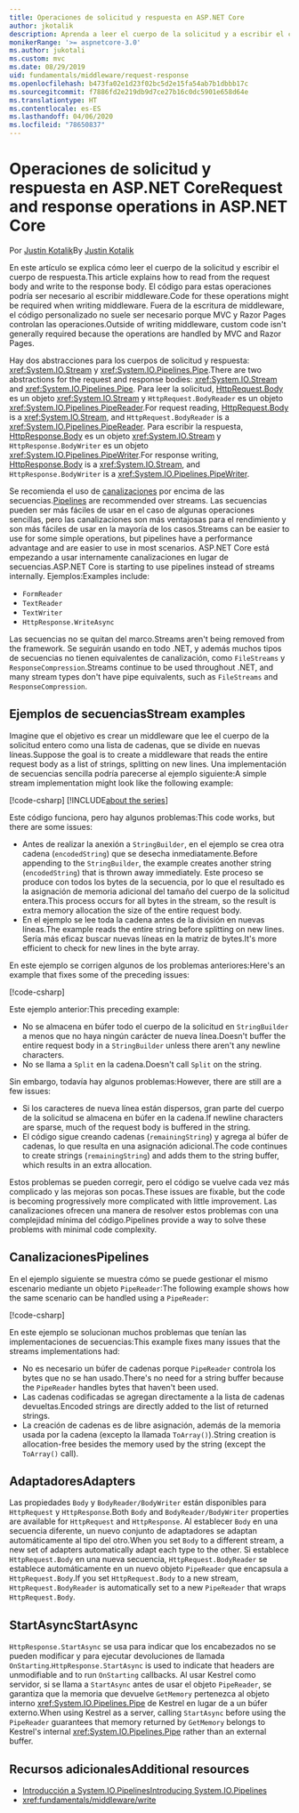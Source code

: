 ```yaml
---
title: Operaciones de solicitud y respuesta en ASP.NET Core
author: jkotalik
description: Aprenda a leer el cuerpo de la solicitud y a escribir el cuerpo de respuesta en ASP.NET Core.
monikerRange: '>= aspnetcore-3.0'
ms.author: jukotali
ms.custom: mvc
ms.date: 08/29/2019
uid: fundamentals/middleware/request-response
ms.openlocfilehash: b473fa02e1d23f02bc5d2e15fa54ab7b1dbbb17c
ms.sourcegitcommit: f7886fd2e219db9d7ce27b16c0dc5901e658d64e
ms.translationtype: HT
ms.contentlocale: es-ES
ms.lasthandoff: 04/06/2020
ms.locfileid: "78650837"
---
```

# <a name="request-and-response-operations-in-aspnet-core"></a><span data-ttu-id="974e7-103">Operaciones de solicitud y respuesta en ASP.NET Core</span><span class="sxs-lookup"><span data-stu-id="974e7-103">Request and response operations in ASP.NET Core</span></span>

<span data-ttu-id="974e7-104">Por [Justin Kotalik](https://github.com/jkotalik)</span><span class="sxs-lookup"><span data-stu-id="974e7-104">By [Justin Kotalik](https://github.com/jkotalik)</span></span>

<span data-ttu-id="974e7-105">En este artículo se explica cómo leer el cuerpo de la solicitud y escribir el cuerpo de respuesta.</span><span class="sxs-lookup"><span data-stu-id="974e7-105">This article explains how to read from the request body and write to the response body.</span></span> <span data-ttu-id="974e7-106">El código para estas operaciones podría ser necesario al escribir middleware.</span><span class="sxs-lookup"><span data-stu-id="974e7-106">Code for these operations might be required when writing middleware.</span></span> <span data-ttu-id="974e7-107">Fuera de la escritura de middleware, el código personalizado no suele ser necesario porque MVC y Razor Pages controlan las operaciones.</span><span class="sxs-lookup"><span data-stu-id="974e7-107">Outside of writing middleware, custom code isn't generally required because the operations are handled by MVC and Razor Pages.</span></span>

<span data-ttu-id="974e7-108">Hay dos abstracciones para los cuerpos de solicitud y respuesta: <xref:System.IO.Stream> y <xref:System.IO.Pipelines.Pipe>.</span><span class="sxs-lookup"><span data-stu-id="974e7-108">There are two abstractions for the request and response bodies: <xref:System.IO.Stream> and <xref:System.IO.Pipelines.Pipe>.</span></span> <span data-ttu-id="974e7-109">Para leer la solicitud, [HttpRequest.Body](xref:Microsoft.AspNetCore.Http.HttpRequest.Body) es un objeto <xref:System.IO.Stream> y `HttpRequest.BodyReader` es un objeto <xref:System.IO.Pipelines.PipeReader>.</span><span class="sxs-lookup"><span data-stu-id="974e7-109">For request reading, [HttpRequest.Body](xref:Microsoft.AspNetCore.Http.HttpRequest.Body) is a <xref:System.IO.Stream>, and `HttpRequest.BodyReader` is a <xref:System.IO.Pipelines.PipeReader>.</span></span> <span data-ttu-id="974e7-110">Para escribir la respuesta, [HttpResponse.Body](xref:Microsoft.AspNetCore.Http.HttpResponse.Body) es un objeto <xref:System.IO.Stream> y `HttpResponse.BodyWriter` es un objeto <xref:System.IO.Pipelines.PipeWriter>.</span><span class="sxs-lookup"><span data-stu-id="974e7-110">For response writing, [HttpResponse.Body](xref:Microsoft.AspNetCore.Http.HttpResponse.Body) is a <xref:System.IO.Stream>, and `HttpResponse.BodyWriter` is a <xref:System.IO.Pipelines.PipeWriter>.</span></span>

<span data-ttu-id="974e7-111">Se recomienda el uso de [canalizaciones](/dotnet/standard/io/pipelines) por encima de las secuencias.</span><span class="sxs-lookup"><span data-stu-id="974e7-111">[Pipelines](/dotnet/standard/io/pipelines) are recommended over streams.</span></span> <span data-ttu-id="974e7-112">Las secuencias pueden ser más fáciles de usar en el caso de algunas operaciones sencillas, pero las canalizaciones son más ventajosas para el rendimiento y son más fáciles de usar en la mayoría de los casos.</span><span class="sxs-lookup"><span data-stu-id="974e7-112">Streams can be easier to use for some simple operations, but pipelines have a performance advantage and are easier to use in most scenarios.</span></span> <span data-ttu-id="974e7-113">ASP.NET Core está empezando a usar internamente canalizaciones en lugar de secuencias.</span><span class="sxs-lookup"><span data-stu-id="974e7-113">ASP.NET Core is starting to use pipelines instead of streams internally.</span></span> <span data-ttu-id="974e7-114">Ejemplos:</span><span class="sxs-lookup"><span data-stu-id="974e7-114">Examples include:</span></span>

* `FormReader`
* `TextReader`
* `TextWriter`
* `HttpResponse.WriteAsync`

<span data-ttu-id="974e7-115">Las secuencias no se quitan del marco.</span><span class="sxs-lookup"><span data-stu-id="974e7-115">Streams aren't being removed from the framework.</span></span> <span data-ttu-id="974e7-116">Se seguirán usando en todo .NET, y además muchos tipos de secuencias no tienen equivalentes de canalización, como `FileStreams` y `ResponseCompression`.</span><span class="sxs-lookup"><span data-stu-id="974e7-116">Streams continue to be used throughout .NET, and many stream types don't have pipe equivalents, such as `FileStreams` and `ResponseCompression`.</span></span>

## <a name="stream-examples"></a><span data-ttu-id="974e7-117">Ejemplos de secuencias</span><span class="sxs-lookup"><span data-stu-id="974e7-117">Stream examples</span></span>

<span data-ttu-id="974e7-118">Imagine que el objetivo es crear un middleware que lee el cuerpo de la solicitud entero como una lista de cadenas, que se divide en nuevas líneas.</span><span class="sxs-lookup"><span data-stu-id="974e7-118">Suppose the goal is to create a middleware that reads the entire request body as a list of strings, splitting on new lines.</span></span> <span data-ttu-id="974e7-119">Una implementación de secuencias sencilla podría parecerse al ejemplo siguiente:</span><span class="sxs-lookup"><span data-stu-id="974e7-119">A simple stream implementation might look like the following example:</span></span>

[!code-csharp[](request-response/samples/3.x/RequestResponseSample/Startup.cs?name=GetListOfStringsFromStream)]
[!INCLUDE[about the series](~/includes/code-comments-loc.md)]

<span data-ttu-id="974e7-120">Este código funciona, pero hay algunos problemas:</span><span class="sxs-lookup"><span data-stu-id="974e7-120">This code works, but there are some issues:</span></span>

* <span data-ttu-id="974e7-121">Antes de realizar la anexión a `StringBuilder`, en el ejemplo se crea otra cadena (`encodedString`) que se desecha inmediatamente.</span><span class="sxs-lookup"><span data-stu-id="974e7-121">Before appending to the `StringBuilder`, the example creates another string (`encodedString`) that is thrown away immediately.</span></span> <span data-ttu-id="974e7-122">Este proceso se produce con todos los bytes de la secuencia, por lo que el resultado es la asignación de memoria adicional del tamaño del cuerpo de la solicitud entera.</span><span class="sxs-lookup"><span data-stu-id="974e7-122">This process occurs for all bytes in the stream, so the result is extra memory allocation the size of the entire request body.</span></span>
* <span data-ttu-id="974e7-123">En el ejemplo se lee toda la cadena antes de la división en nuevas líneas.</span><span class="sxs-lookup"><span data-stu-id="974e7-123">The example reads the entire string before splitting on new lines.</span></span> <span data-ttu-id="974e7-124">Sería más eficaz buscar nuevas líneas en la matriz de bytes.</span><span class="sxs-lookup"><span data-stu-id="974e7-124">It's more efficient to check for new lines in the byte array.</span></span>

<span data-ttu-id="974e7-125">En este ejemplo se corrigen algunos de los problemas anteriores:</span><span class="sxs-lookup"><span data-stu-id="974e7-125">Here's an example that fixes some of the preceding issues:</span></span>

[!code-csharp[](request-response/samples/3.x/RequestResponseSample/Startup.cs?name=GetListOfStringsFromStreamMoreEfficient)]

<span data-ttu-id="974e7-126">Este ejemplo anterior:</span><span class="sxs-lookup"><span data-stu-id="974e7-126">This preceding example:</span></span>

* <span data-ttu-id="974e7-127">No se almacena en búfer todo el cuerpo de la solicitud en `StringBuilder` a menos que no haya ningún carácter de nueva línea.</span><span class="sxs-lookup"><span data-stu-id="974e7-127">Doesn't buffer the entire request body in a `StringBuilder` unless there aren't any newline characters.</span></span>
* <span data-ttu-id="974e7-128">No se llama a `Split` en la cadena.</span><span class="sxs-lookup"><span data-stu-id="974e7-128">Doesn't call `Split` on the string.</span></span>

<span data-ttu-id="974e7-129">Sin embargo, todavía hay algunos problemas:</span><span class="sxs-lookup"><span data-stu-id="974e7-129">However, there are still are a few issues:</span></span>

* <span data-ttu-id="974e7-130">Si los caracteres de nueva línea están dispersos, gran parte del cuerpo de la solicitud se almacena en búfer en la cadena.</span><span class="sxs-lookup"><span data-stu-id="974e7-130">If newline characters are sparse, much of the request body is buffered in the string.</span></span>
* <span data-ttu-id="974e7-131">El código sigue creando cadenas (`remainingString`) y agrega al búfer de cadenas, lo que resulta en una asignación adicional.</span><span class="sxs-lookup"><span data-stu-id="974e7-131">The code continues to create strings (`remainingString`) and adds them to the string buffer, which results in an extra allocation.</span></span>

<span data-ttu-id="974e7-132">Estos problemas se pueden corregir, pero el código se vuelve cada vez más complicado y las mejoras son pocas.</span><span class="sxs-lookup"><span data-stu-id="974e7-132">These issues are fixable, but the code is becoming progressively more complicated with little improvement.</span></span> <span data-ttu-id="974e7-133">Las canalizaciones ofrecen una manera de resolver estos problemas con una complejidad mínima del código.</span><span class="sxs-lookup"><span data-stu-id="974e7-133">Pipelines provide a way to solve these problems with minimal code complexity.</span></span>

## <a name="pipelines"></a><span data-ttu-id="974e7-134">Canalizaciones</span><span class="sxs-lookup"><span data-stu-id="974e7-134">Pipelines</span></span>

<span data-ttu-id="974e7-135">En el ejemplo siguiente se muestra cómo se puede gestionar el mismo escenario mediante un objeto `PipeReader`:</span><span class="sxs-lookup"><span data-stu-id="974e7-135">The following example shows how the same scenario can be handled using a `PipeReader`:</span></span>

[!code-csharp[](request-response/samples/3.x/RequestResponseSample/Startup.cs?name=GetListOfStringFromPipe)]

<span data-ttu-id="974e7-136">En este ejemplo se solucionan muchos problemas que tenían las implementaciones de secuencias:</span><span class="sxs-lookup"><span data-stu-id="974e7-136">This example fixes many issues that the streams implementations had:</span></span>

* <span data-ttu-id="974e7-137">No es necesario un búfer de cadenas porque `PipeReader` controla los bytes que no se han usado.</span><span class="sxs-lookup"><span data-stu-id="974e7-137">There's no need for a string buffer because the `PipeReader` handles bytes that haven't been used.</span></span>
* <span data-ttu-id="974e7-138">Las cadenas codificadas se agregan directamente a la lista de cadenas devueltas.</span><span class="sxs-lookup"><span data-stu-id="974e7-138">Encoded strings are directly added to the list of returned strings.</span></span>
* <span data-ttu-id="974e7-139">La creación de cadenas es de libre asignación, además de la memoria usada por la cadena (excepto la llamada `ToArray()`).</span><span class="sxs-lookup"><span data-stu-id="974e7-139">String creation is allocation-free besides the memory used by the string (except the `ToArray()` call).</span></span>

## <a name="adapters"></a><span data-ttu-id="974e7-140">Adaptadores</span><span class="sxs-lookup"><span data-stu-id="974e7-140">Adapters</span></span>

<span data-ttu-id="974e7-141">Las propiedades `Body` y `BodyReader/BodyWriter` están disponibles para `HttpRequest` y `HttpResponse`.</span><span class="sxs-lookup"><span data-stu-id="974e7-141">Both `Body` and `BodyReader/BodyWriter` properties are available for `HttpRequest` and `HttpResponse`.</span></span> <span data-ttu-id="974e7-142">Al establecer `Body` en una secuencia diferente, un nuevo conjunto de adaptadores se adaptan automáticamente al tipo del otro.</span><span class="sxs-lookup"><span data-stu-id="974e7-142">When you set `Body` to a different stream, a new set of adapters automatically adapt each type to the other.</span></span> <span data-ttu-id="974e7-143">Si establece `HttpRequest.Body` en una nueva secuencia, `HttpRequest.BodyReader` se establece automáticamente en un nuevo objeto `PipeReader` que encapsula a `HttpRequest.Body`.</span><span class="sxs-lookup"><span data-stu-id="974e7-143">If you set `HttpRequest.Body` to a new stream, `HttpRequest.BodyReader` is automatically set to a new `PipeReader` that wraps `HttpRequest.Body`.</span></span>

## <a name="startasync"></a><span data-ttu-id="974e7-144">StartAsync</span><span class="sxs-lookup"><span data-stu-id="974e7-144">StartAsync</span></span>

<span data-ttu-id="974e7-145">`HttpResponse.StartAsync` se usa para indicar que los encabezados no se pueden modificar y para ejecutar devoluciones de llamada `OnStarting`.</span><span class="sxs-lookup"><span data-stu-id="974e7-145">`HttpResponse.StartAsync` is used to indicate that headers are unmodifiable and to run `OnStarting` callbacks.</span></span> <span data-ttu-id="974e7-146">Al usar Kestrel como servidor, si se llama a `StartAsync` antes de usar el objeto `PipeReader`, se garantiza que la memoria que devuelve `GetMemory` pertenezca al objeto interno <xref:System.IO.Pipelines.Pipe> de Kestrel en lugar de a un búfer externo.</span><span class="sxs-lookup"><span data-stu-id="974e7-146">When using Kestrel as a server, calling `StartAsync` before using the `PipeReader` guarantees that memory returned by `GetMemory` belongs to Kestrel's internal <xref:System.IO.Pipelines.Pipe> rather than an external buffer.</span></span>

## <a name="additional-resources"></a><span data-ttu-id="974e7-147">Recursos adicionales</span><span class="sxs-lookup"><span data-stu-id="974e7-147">Additional resources</span></span>

* [<span data-ttu-id="974e7-148">Introducción a System.IO.Pipelines</span><span class="sxs-lookup"><span data-stu-id="974e7-148">Introducing System.IO.Pipelines</span></span>](https://devblogs.microsoft.com/dotnet/system-io-pipelines-high-performance-io-in-net/)
* <xref:fundamentals/middleware/write>
